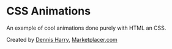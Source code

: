 # CSS Animations

An example of cool animations done purely with HTML an CSS.

Created by [Dennis Harry](https://www.linkedin.com/in/dennis-harry-367b1b4a/), [Marketplacer.com](https://marketplacer.com/)
